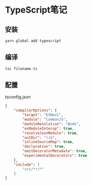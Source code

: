 # TypeScript笔记

## 安装

```sh
yarn global add typescript
```

## 编译

```sh
tsc filename.ts
```

## 配置

tsconfig.json

```json
{
    "compilerOptions": {
        "target": "ESNext",
        "module": "CommonJS",
        "moduleResolution": "Node",
        "esModuleInterop": true,
        "resolveJsonModule": true,
        "outDir": "lib",
        "inlineSourceMap": true,
        "declaration": true,
        "emitDecoratorMetadata": true,
        "experimentalDecorators": true
    },
    "include": [
        "src/**/*"
    ]
}
```
